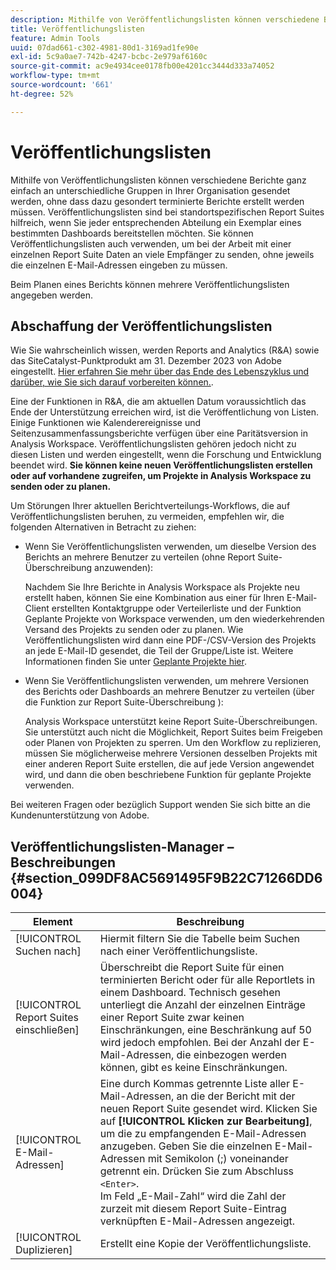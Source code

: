 ```yaml
---
description: Mithilfe von Veröffentlichungslisten können verschiedene Berichte ganz einfach an unterschiedliche Gruppen in Ihrer Organisation gesendet werden, ohne dass dazu gesondert terminierte Berichte erstellt werden müssen. Veröffentlichungslisten sind bei standortspezifischen Report Suites hilfreich, wenn Sie jeder entsprechenden Abteilung ein Exemplar eines bestimmten Dashboards bereitstellen möchten. Sie können Veröffentlichungslisten auch verwenden, um bei der Arbeit mit einer einzelnen Report Suite Daten an viele Empfänger zu senden, ohne jeweils die einzelnen E-Mail-Adressen eingeben zu müssen.
title: Veröffentlichungslisten
feature: Admin Tools
uuid: 07dad661-c302-4981-80d1-3169ad1fe90e
exl-id: 5c9a0ae7-742b-4247-bcbc-2e979af6160c
source-git-commit: ac9e4934cee0178fb00e4201cc3444d333a74052
workflow-type: tm+mt
source-wordcount: '661'
ht-degree: 52%

---
```


# Veröffentlichungslisten

Mithilfe von Veröffentlichungslisten können verschiedene Berichte ganz einfach an unterschiedliche Gruppen in Ihrer Organisation gesendet werden, ohne dass dazu gesondert terminierte Berichte erstellt werden müssen. Veröffentlichungslisten sind bei standortspezifischen Report Suites hilfreich, wenn Sie jeder entsprechenden Abteilung ein Exemplar eines bestimmten Dashboards bereitstellen möchten. Sie können Veröffentlichungslisten auch verwenden, um bei der Arbeit mit einer einzelnen Report Suite Daten an viele Empfänger zu senden, ohne jeweils die einzelnen E-Mail-Adressen eingeben zu müssen.

Beim Planen eines Berichts können mehrere Veröffentlichungslisten angegeben werden.

## Abschaffung der Veröffentlichungslisten

Wie Sie wahrscheinlich wissen, werden Reports and Analytics (R&amp;A) sowie das SiteCatalyst-Punktprodukt am 31. Dezember 2023 von Adobe eingestellt. [Hier erfahren Sie mehr über das Ende des Lebenszyklus und darüber, wie Sie sich darauf vorbereiten können.](https://express.adobe.com/page/6WnF8JK6IRDhf/).

Eine der Funktionen in R&amp;A, die am aktuellen Datum voraussichtlich das Ende der Unterstützung erreichen wird, ist die Veröffentlichung von Listen. Einige Funktionen wie Kalenderereignisse und Seitenzusammenfassungsberichte verfügen über eine Paritätsversion in Analysis Workspace. Veröffentlichungslisten gehören jedoch nicht zu diesen Listen und werden eingestellt, wenn die Forschung und Entwicklung beendet wird. **Sie können keine neuen Veröffentlichungslisten erstellen oder auf vorhandene zugreifen, um Projekte in Analysis Workspace zu senden oder zu planen.**

Um Störungen Ihrer aktuellen Berichtverteilungs-Workflows, die auf Veröffentlichungslisten beruhen, zu vermeiden, empfehlen wir, die folgenden Alternativen in Betracht zu ziehen:

* Wenn Sie Veröffentlichungslisten verwenden, um dieselbe Version des Berichts an mehrere Benutzer zu verteilen (ohne Report Suite-Überschreibung anzuwenden):

   Nachdem Sie Ihre Berichte in Analysis Workspace als Projekte neu erstellt haben, können Sie eine Kombination aus einer für Ihren E-Mail-Client erstellten Kontaktgruppe oder Verteilerliste und der Funktion Geplante Projekte von Workspace verwenden, um den wiederkehrenden Versand des Projekts zu senden oder zu planen. Wie Veröffentlichungslisten wird dann eine PDF-/CSV-Version des Projekts an jede E-Mail-ID gesendet, die Teil der Gruppe/Liste ist. Weitere Informationen finden Sie unter [Geplante Projekte hier](https://experienceleague.adobe.com/docs/analytics/analyze/analysis-workspace/curate-share/t-schedule-report.html#:~:text=Scheduled%20Analysis%20Workspace%20projects%20can,options%20in%20the%20left%20rail.).

* Wenn Sie Veröffentlichungslisten verwenden, um mehrere Versionen des Berichts oder Dashboards an mehrere Benutzer zu verteilen (über die Funktion zur Report Suite-Überschreibung ):

   Analysis Workspace unterstützt keine Report Suite-Überschreibungen. Sie unterstützt auch nicht die Möglichkeit, Report Suites beim Freigeben oder Planen von Projekten zu sperren. Um den Workflow zu replizieren, müssen Sie möglicherweise mehrere Versionen desselben Projekts mit einer anderen Report Suite erstellen, die auf jede Version angewendet wird, und dann die oben beschriebene Funktion für geplante Projekte verwenden.

Bei weiteren Fragen oder bezüglich Support wenden Sie sich bitte an die Kundenunterstützung von Adobe.

## Veröffentlichungslisten-Manager – Beschreibungen {#section_099DF8AC5691495F9B22C71266DD6004}

| Element | Beschreibung |
|--- |--- |
| [!UICONTROL Suchen nach] | Hiermit filtern Sie die Tabelle beim Suchen nach einer Veröffentlichungsliste. |
| [!UICONTROL Report Suites einschließen] | Überschreibt die Report Suite für einen terminierten Bericht oder für alle Reportlets in einem Dashboard. Technisch gesehen unterliegt die Anzahl der einzelnen Einträge einer Report Suite zwar keinen Einschränkungen, eine Beschränkung auf 50 wird jedoch empfohlen. Bei der Anzahl der E-Mail-Adressen, die einbezogen werden können, gibt es keine Einschränkungen. |
| [!UICONTROL E-Mail-Adressen] | Eine durch Kommas getrennte Liste aller E-Mail-Adressen, an die der Bericht mit der neuen Report Suite gesendet wird.  Klicken Sie auf **[!UICONTROL Klicken zur Bearbeitung]**, um die zu empfangenden E-Mail-Adressen anzugeben. Geben Sie die einzelnen E-Mail-Adressen mit Semikolon (;) voneinander getrennt ein. Drücken Sie zum Abschluss `<Enter>`. <br>Im Feld „E-Mail-Zahl“ wird die Zahl der zurzeit mit diesem Report Suite-Eintrag verknüpften E-Mail-Adressen angezeigt. |
| [!UICONTROL Duplizieren] | Erstellt eine Kopie der Veröffentlichungsliste. |
